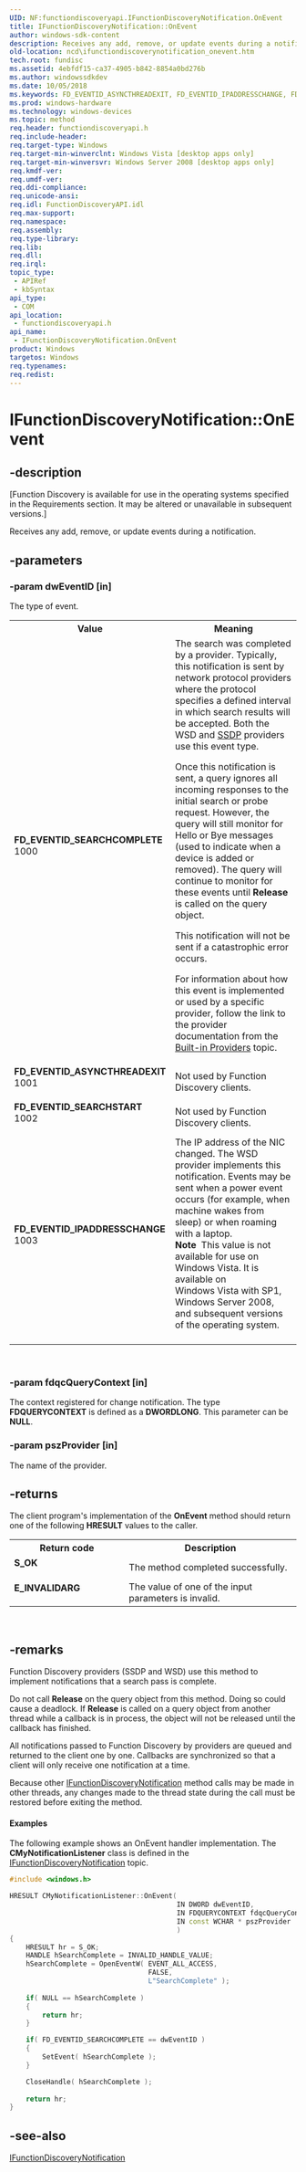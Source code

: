 ```yaml
---
UID: NF:functiondiscoveryapi.IFunctionDiscoveryNotification.OnEvent
title: IFunctionDiscoveryNotification::OnEvent
author: windows-sdk-content
description: Receives any add, remove, or update events during a notification.
old-location: ncd\ifunctiondiscoverynotification_onevent.htm
tech.root: fundisc
ms.assetid: 4ebfdf15-ca37-4905-b842-8854a0bd276b
ms.author: windowssdkdev
ms.date: 10/05/2018
ms.keywords: FD_EVENTID_ASYNCTHREADEXIT, FD_EVENTID_IPADDRESSCHANGE, FD_EVENTID_SEARCHCOMPLETE, FD_EVENTID_SEARCHSTART, IFunctionDiscoveryNotification interface,OnEvent method, IFunctionDiscoveryNotification.OnEvent, IFunctionDiscoveryNotification::OnEvent, OnEvent, OnEvent method, OnEvent method,IFunctionDiscoveryNotification interface, functiondiscoveryapi/IFunctionDiscoveryNotification::OnEvent, ncd.ifunctiondiscoverynotification_onevent
ms.prod: windows-hardware
ms.technology: windows-devices
ms.topic: method
req.header: functiondiscoveryapi.h
req.include-header: 
req.target-type: Windows
req.target-min-winverclnt: Windows Vista [desktop apps only]
req.target-min-winversvr: Windows Server 2008 [desktop apps only]
req.kmdf-ver: 
req.umdf-ver: 
req.ddi-compliance: 
req.unicode-ansi: 
req.idl: FunctionDiscoveryAPI.idl
req.max-support: 
req.namespace: 
req.assembly: 
req.type-library: 
req.lib: 
req.dll: 
req.irql: 
topic_type:
 - APIRef
 - kbSyntax
api_type:
 - COM
api_location:
 - functiondiscoveryapi.h
api_name:
 - IFunctionDiscoveryNotification.OnEvent
product: Windows
targetos: Windows
req.typenames: 
req.redist: 
---
```


# IFunctionDiscoveryNotification::OnEvent


## -description


<p class="CCE_Message">[Function Discovery is available for use in the operating systems specified in the Requirements section. It may be altered or unavailable in subsequent versions.]

Receives any add, remove, or update events during a notification.


## -parameters




### -param dwEventID [in]

The type of event.

<table>
<tr>
<th>Value</th>
<th>Meaning</th>
</tr>
<tr>
<td width="40%"><a id="FD_EVENTID_SEARCHCOMPLETE"></a><a id="fd_eventid_searchcomplete"></a><dl>
<dt><b>FD_EVENTID_SEARCHCOMPLETE</b></dt>
<dt>1000</dt>
</dl>
</td>
<td width="60%">
The search was completed by a provider. Typically, this notification is sent by network protocol providers where the protocol specifies a defined interval in which search results will be accepted.  Both the WSD and <a href="https://msdn.microsoft.com/41d65b08-7601-430e-9702-6a6fd9854027">SSDP</a> providers use this event type. 

Once this notification is sent, a query ignores all incoming responses to the initial search or probe request. However, the query will still monitor for Hello or Bye messages (used to indicate when a device is added or removed). The query will continue to monitor for these events until <b>Release</b> is called on the query object.

This notification will not be sent if a catastrophic error occurs.

For information about how this event is implemented or used by a specific provider, follow the link to the provider documentation from the  <a href="https://msdn.microsoft.com/45caf8f6-3173-4b1a-bbbe-66637ac1f7bc">Built-in Providers</a> topic.

</td>
</tr>
<tr>
<td width="40%"><a id="FD_EVENTID_ASYNCTHREADEXIT"></a><a id="fd_eventid_asyncthreadexit"></a><dl>
<dt><b>FD_EVENTID_ASYNCTHREADEXIT</b></dt>
<dt>1001</dt>
</dl>
</td>
<td width="60%">
Not used by Function Discovery clients.

</td>
</tr>
<tr>
<td width="40%"><a id="FD_EVENTID_SEARCHSTART"></a><a id="fd_eventid_searchstart"></a><dl>
<dt><b>FD_EVENTID_SEARCHSTART</b></dt>
<dt>1002</dt>
</dl>
</td>
<td width="60%">
Not used by Function Discovery clients.

</td>
</tr>
<tr>
<td width="40%"><a id="FD_EVENTID_IPADDRESSCHANGE"></a><a id="fd_eventid_ipaddresschange"></a><dl>
<dt><b>FD_EVENTID_IPADDRESSCHANGE</b></dt>
<dt>1003</dt>
</dl>
</td>
<td width="60%">
The IP address of the NIC changed. The WSD provider implements this notification. Events may be sent when a power event occurs (for example, when machine wakes from sleep) or when roaming with a laptop.

<div class="alert"><b>Note</b>  This value is not available for use on Windows Vista. It is available on Windows Vista with SP1, Windows Server 2008, and subsequent versions of the operating system.</div>
<div> </div>
</td>
</tr>
</table>
 


### -param fdqcQueryContext [in]

The context registered for change notification. The type <b>FDQUERYCONTEXT</b> is defined as a <b>DWORDLONG</b>. This parameter can be <b>NULL</b>.


### -param pszProvider [in]

The name of the provider.


## -returns



The client program's implementation of the <b>OnEvent</b> method should return one of the following <b>HRESULT</b> values to the caller.

<table>
<tr>
<th>Return code</th>
<th>Description</th>
</tr>
<tr>
<td width="40%">
<dl>
<dt><b>S_OK</b></dt>
</dl>
</td>
<td width="60%">
The method completed successfully.

</td>
</tr>
<tr>
<td width="40%">
<dl>
<dt><b>E_INVALIDARG</b></dt>
</dl>
</td>
<td width="60%">
The value of one of the input parameters is invalid.

</td>
</tr>
</table>
 




## -remarks



Function Discovery providers (SSDP and WSD) use this method to implement notifications that a search pass is complete.

Do not call <b>Release</b> on the query object from this method. Doing so could cause a deadlock. If <b>Release</b>  is called on a query object from another thread while a callback is in process, the object will not be released until the callback has finished.

All notifications passed to Function Discovery by providers are queued and returned to the client one by one. Callbacks are synchronized so that a client will only receive one notification at a time.

Because other <a href="https://msdn.microsoft.com/1819fe08-b151-482d-8e2c-1d599fd15609">IFunctionDiscoveryNotification</a> method calls may be made in other threads, any changes made to the thread state during the call  must be restored before exiting the method.


#### Examples

The following example shows an OnEvent handler implementation. The <b>CMyNotificationListener</b> class is defined in the <a href="https://msdn.microsoft.com/1819fe08-b151-482d-8e2c-1d599fd15609">IFunctionDiscoveryNotification</a> topic.


```cpp
#include <windows.h>

HRESULT CMyNotificationListener::OnEvent(
                                         IN DWORD dwEventID,
                                         IN FDQUERYCONTEXT fdqcQueryContext,
                                         IN const WCHAR * pszProvider
                                         )
{
    HRESULT hr = S_OK;
    HANDLE hSearchComplete = INVALID_HANDLE_VALUE;
    hSearchComplete = OpenEventW( EVENT_ALL_ACCESS, 
                                  FALSE, 
                                  L"SearchComplete" );
    
    if( NULL == hSearchComplete )
    {
        return hr;
    }

    if( FD_EVENTID_SEARCHCOMPLETE == dwEventID )
    {
        SetEvent( hSearchComplete );
    }

    CloseHandle( hSearchComplete );
    
    return hr;
} 

```





## -see-also




<a href="https://msdn.microsoft.com/1819fe08-b151-482d-8e2c-1d599fd15609">IFunctionDiscoveryNotification</a>
 

 


